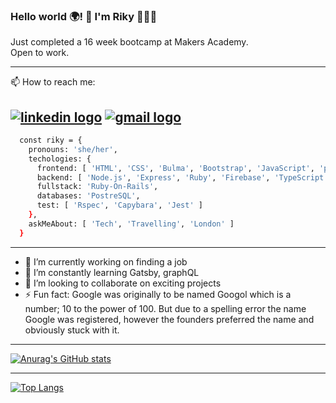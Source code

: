 ### Hello world 🌍! 👋 I'm Riky 👩🏾‍💻

Just completed a 16 week bootcamp at Makers Academy.   
Open to work.

-----
📫 How to reach me:   

<a href='https://www.linkedin.com/in/rikymoroni/'><img src='https://img.shields.io/badge/LinkedIn-0077B5?style=for-the-badge&logo=linkedin&logoColor=white' alt='linkedin logo'/></a> <a href='mailto:riky.moroni5@gmail.com'><img src='https://img.shields.io/badge/Gmail-D14836?style=for-the-badge&logo=gmail&logoColor=white' alt='gmail logo'/></a>
-----

```bash
  const riky = {
    pronouns: 'she/her',
    techologies: {
      frontend: [ 'HTML', 'CSS', 'Bulma', 'Bootstrap', 'JavaScript', 'p5', 'React.js', 'Dart/Flutter' ],
      backend: [ 'Node.js', 'Express', 'Ruby', 'Firebase', 'TypeScript'],
      fullstack: 'Ruby-On-Rails',
      databases: 'PostreSQL',
      test: [ 'Rspec', 'Capybara', 'Jest' ]
    },
    askMeAbout: [ 'Tech', 'Travelling', 'London' ]
  }
```

----

- 🔭 I’m currently working on finding a job
- 🌱 I’m constantly learning Gatsby, graphQL
- 👯 I’m looking to collaborate on exciting projects
- ⚡ Fun fact: Google was originally to be named Googol which is a number; 10 to the power of 100. But due to a spelling error the name Google was registered, however the founders preferred the name and obviously stuck with it.
<!-- - 🤔 I’m looking for help with ... -->
<!-- - 💬 Ask me about ... -->
----

[![Anurag's GitHub stats](https://github-readme-stats.vercel.app/api?username=Riky5&count_private=true&hide=totalcommits&show_icons=true&theme=tokyonight)](https://github.com/anuraghazra/github-readme-stats)

-----

[![Top Langs](https://github-readme-stats.vercel.app/api/top-langs/?username=Riky5&layout=compact&theme=tokyonight&langs_count=10)](https://github.com/anuraghazra/github-readme-stats)

